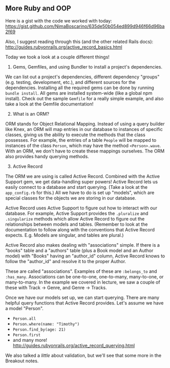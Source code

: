 ## More Ruby and OOP

Here is a gist with the code we worked with today: https://gist.github.com/NimaBoscarino/635de50b054ed899d946f66d96ba2f69

Also, I suggest reading through this (and the other related Rails docs): http://guides.rubyonrails.org/active_record_basics.html

Today we took a look at a couple different things!

1. Gems, Gemfiles, and using Bundler to install a project's dependencies.

We can list out a project's dependencies, different dependency "groups" (e.g. testing, development, etc.), and different sources for the dependencies. Installing all the required gems can be done by running `bundle install`. All gems are installed system-wide (like a global npm install). Check out the sample `Gemfile` for a really simple example, and also take a look at the Gemfile documentation!

2. What is an ORM?

ORM stands for Object Relational Mapping. Instead of using a query builder like Knex, an ORM will map entries in our database to instances of specific classes, giving us the ability to execute the methods that the class possesses. For example, the entries of a table `People` will be mapped to instances of the class `Person`, which may have the method `<Person>.wave`. With an ORM, we don't have to create these mappings ourselves. The ORM also provides handy querying methods.

3. Active Record

The ORM we are using is called Active Record. Combined with the Active Support gem, we get data-handling super powers! Active Record lets us easily connect to a database and start querying. (Take a look at the `app_config.rb` for this.) All we have to do is set up "models", which are special classes for the objects we are storing in our database.

Active Record uses Active Support to figure out how to interact with our database. For example, Active Support provides the `.pluralize` and `.singularize` methods which allow Active Record to figure out the relationships between models and tables. (Remember to look at the documentation to follow along with the conventions that Active Record expects. E.g. Models are singular, and tables are plural.)

Active Record also makes dealing with "associations" simple. If there is a "books" table and a "authors" table (plus a Book model and an Author model) with "Books" having an "author_id" column, Active Record knows to follow the "author_id" and resolve it to the proper Author.

These are called "associations". Examples of these are `:belongs_to` and `:has_many`. Associations can be one-to-one, one-to-many, many-to-one, or many-to-many. In the example we covered in lecture, we saw a couple of these with Track -> Genre, and Genre -> Tracks.

Once we have our models set up, we can start querying. There are many helpful query functions that Active Record provides. Let's assume we have a model "Person".

- `Person.all`
- `Person.where(name: "Timothy")`
- `Person.find_by(age: 21)`
- `Person.first`
- and many more! http://guides.rubyonrails.org/active_record_querying.html

We also talked a *little* about validation, but we'll see that some more in the Breakout notes.

